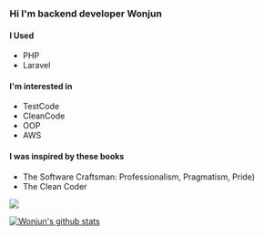 ### Hi I'm backend developer Wonjun

#### I Used
- PHP
- Laravel

#### I'm interested in
- TestCode
- CleanCode
- OOP
- AWS

#### I was inspired by these books
- The Software Craftsman: Professionalism, Pragmatism, Pride)
- The Clean Coder

<a href="mailto:cwj0964@gmail.com"><img src="https://img.shields.io/badge/Gmail-d14836?style=flat-square&logo=Gmail&logoColor=white&link=cwj0964@gmail.com"/></a>

[![Wonjun's github stats](https://github-readme-stats.vercel.app/api?username=wonjun3991)](https://github.com/anuraghazra/github-readme-stats)
